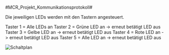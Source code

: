 #MCR_Projekt_Kommunikationsprotokoll#

Die jeweiligen LEDs werden mit den Tastern angesteuert.

Taster 1 = Alle LEDs an
Taster 2 = Grüne LED an -> erneut betätigt LED aus
Taster 3 = Gelbe LED an -> erneut betätigt LED aus
Taster 4 = Rote LED an -> erneut betätigt LED aus
Taster 5 = Alle LED an -> erneut betätigt LED aus

![Schaltplan](https://github.com/VanMos99/MCR_Projekt_Kommunikationsprotokolle/assets/145934046/cbfbf0f9-6fd6-4a07-9d4e-4508e0622b33)


